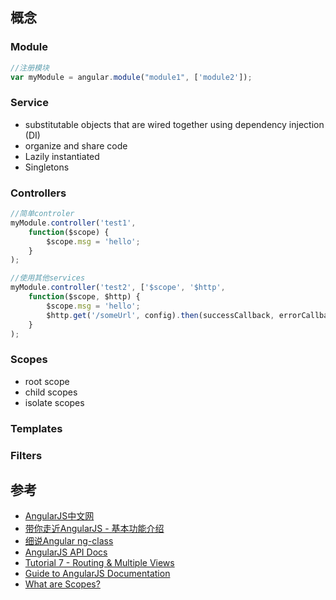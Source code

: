 ## 概念

### Module
```js
//注册模块
var myModule = angular.module("module1", ['module2']);
```

### Service
* substitutable objects that are wired together using dependency injection (DI)
* organize and share code
* Lazily instantiated
* Singletons

### Controllers

```js
//简单controler
myModule.controller('test1',
    function($scope) {
        $scope.msg = 'hello';
    }
);

//使用其他services
myModule.controller('test2', ['$scope', '$http',
    function($scope, $http) {
        $scope.msg = 'hello';
        $http.get('/someUrl', config).then(successCallback, errorCallback);
    }
);
```

### Scopes
* root scope
* child scopes
* isolate scopes

### Templates

### Filters

## 参考
* [AngularJS中文网](http://www.apjs.net/)
* [带你走近AngularJS - 基本功能介绍](http://www.cnblogs.com/powertoolsteam/p/angularjs-introdection.html)
* [细说Angular ng-class](http://www.cnblogs.com/whitewolf/archive/2013/05/22/3092184.html)
* [AngularJS API Docs](https://docs.angularjs.org/api)
* [Tutorial 7 - Routing & Multiple Views](https://docs.angularjs.org/tutorial/step_07)
* [Guide to AngularJS Documentation](https://docs.angularjs.org/guide)
* [What are Scopes?](https://docs.angularjs.org/guide/scope)